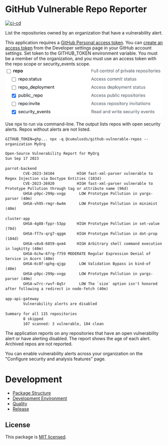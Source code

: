 # GitHub Vulnerable Repo Reporter

[![ci-cd][ci-cd-badge]][ci-cd-url]

List the repositories owned by an organization that have a vulnerability alert.

This application requires a [GitHub Personal access token](https://github.com/settings/tokens/new). You can [create an access token] from the Developer settings page in your GitHub account settings. Set token to the GITHUB_TOKEN environment variable. You must be a member of the organization, and you must use an access token with the repo scope or security_events scope.
![Required GitHub Token Scopes](./doc/githubTokenScopes.png)

Use npx to run via command-line. The output lists repos with open security alerts. Repos without alerts are not listed.

```shell
GITHUB_TOKEN=ghp... npx -q @cumulusds/github-vulnerable-repos --organization MyOrg
```

```
Open-Source Vulnerability Report for MyOrg
Sun Sep 17 2023

parrot-backend
        CVE-2023-34104          HIGH fast-xml-parser vulnerable to Regex Injection via Doctype Entities (103d)
        CVE-2023-26920          HIGH fast-xml-parser vulnerable to Prototype Pollution through tag or attribute name (96d)
        GHSA-p9pc-299p-vxgp      LOW Prototype Pollution in yargs-parser (40m)
        GHSA-vh95-rmgr-6w4m      LOW Prototype Pollution in minimist (40m)

cluster-app
        GHSA-4g88-fppr-53pp     HIGH Prototype Pollution in set-value (70d)
        GHSA-ff7x-qrg7-qggm     HIGH Prototype Pollution in dot-prop (184d)
        GHSA-v8v8-6859-qxm4     HIGH Arbitrary shell command execution in logkitty (40m)
        GHSA-6chw-6frg-f759 MODERATE Regular Expression Denial of Service in Acorn (40m)
        GHSA-6c8f-qphg-qjgp      LOW Validation Bypass in kind-of (40m)
        GHSA-p9pc-299p-vxgp      LOW Prototype Pollution in yargs-parser (40m)
        GHSA-w7rc-rwvf-8q5r      LOW The `size` option isn't honored after following a redirect in node-fetch (40m)

app-api-gateway
        Vulnerability alerts are disabled

Summary for all 115 repositories
        8 skipped
        107 scanned: 3 vulnerable, 104 clean
```

The application reports on any repositories that have an open vulnerability alert or have alerting disabled. The report shows the age of each alert. Archived repos are not reported.

You can enable vulnerability alerts across your organization on the "Configure security and analysis features" page.

[GitHub personal access token]: https://github.com/settings/tokens
[create an access token]: https://github.com/settings/tokens/new

# Development

- [Package Structure](doc/development.md#package-structure)
- [Development Environment](doc/development.md#development-environment)
- [Quality](doc/development.md#quality)
- [Release](doc/development.md#release)

## License

This package is [MIT licensed](LICENSE).

[ci-cd-url]: https://github.com/CumulusDS/github-vulnerable-repos/actions/workflows/ci-cd.yml
[ci-cd-badge]: https://github.com/CumulusDS/github-vulnerable-repos/actions/workflows/ci-cd.yml/badge.svg
